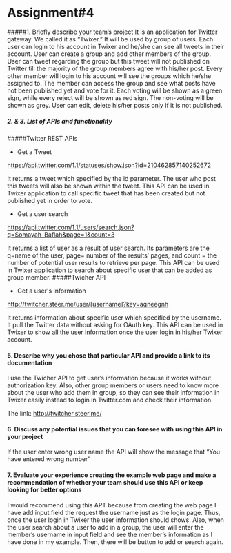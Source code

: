 # Assignment#4


 #####1.	Briefly describe your team’s project
It is an application for Twitter gateway. We called it as “Twixer.” It will be used by group of users. Each user can login to his account in Twixer and he/she can see all tweets in their account. User can create a group and add other members of the group. User can tweet regarding the group but this tweet will not published on Twitter till the majority of the group members agree with his/her post. Every other member will login to his account will see the groups which he/she assigned to. The member can access the group and see what posts have not been published yet and vote for it. Each voting will be shown as a green sign, while every reject will be shown as red sign. The non-voting will be shown as grey. User can edit, delete his/her posts only if it is not published.

##### 2.	&  3. List of APIs and functionality 


 #####Twitter REST APIs
*	Get a Tweet
	
 https://api.twitter.com/1.1/statuses/show.json?id=210462857140252672

 It returns a tweet which specified by the id parameter. The user who post this tweets will also be shown within the tweet.
This API can be used in Twixer application to call specific tweet that has been created but not published yet in order to vote.
*	Get a user search

 https://api.twitter.com/1.1/users/search.json?q=Somayah_Baflah&page=1&count=3

 It returns a list of user as a result of user search. Its parameters are the q=name of the user, page= number of the results’ pages, and count = the number of potential user results to retrieve per page.
This API can be used in Twixer application to search about specific user that can be added as group member.
#####Twicher API
*	Get a user's information

 http://twitcher.steer.me/user/[username]?key=aqneegnh
  
  It returns information about specific user which specified by the username. It pull the Twitter data without asking for OAuth key.
This API can be used in Twixer to show all the user information once the user login in his/her Twixer account.

#### 5.	Describe why you chose that particular API and provide a link to its documentation
I use the Twicher API to get user’s information because it works without authorization key. Also, other group members or users need to know more about the user who add them in group, so they can see their information in Twixer easily instead to login in Twitter.com and check their information.

The link: http://twitcher.steer.me/

#### 6.	Discuss any potential issues that you can foresee with using this API in your project
If the user enter wrong user name the API will show the message that “You have entered wrong number”

#### 7.	Evaluate your experience creating the example web page and make a recommendation of whether your team should use this API or keep looking for better options
I would recommend using this APT because from creating the web page I have add input field the request the username just as the login page. Thus, once the user login in Twixer the user information should shows. Also, when the user search about a user to add in a group, the user will enter the member’s username in input field and see the member’s information as I have done in my example. Then, there will be button to add or search again.
  	


